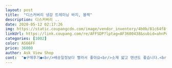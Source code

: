 ```yaml
---
layout: post 
title:  "디스커버리 냉감 트레이닝 바지, 블랙" 
description: 디스커버리 ..
date: 2020-05-12 02:17:26 
img: https://static.coupangcdn.com/image/vendor_inventory/4b0b/81c64f8f503dd35245c94451729842e7935b05e5bb4739516887bf6a6518.jpg 
linkUrl: https://link.coupang.com/re/AFFSDP?lptag=AF3600438&subid=ahnPublicAsk&pageKey=1392022779&itemId=2427433444&vendorItemId=70642019979&traceid=V0-113-0f44e90a2c4ba4c1 
categories: [1002] 
color: A566FF 
price: 36000 
author: Ask View Shop 
cont:  "●구매후기●<br/>배송일정보다 빨라서 좋아요<br/>소재 얇고 텐션도 좋습니다.<br/> 실밥 마감까지만 신경써 주시면 완벽합니다<br/>시원한재질에 핏도 좋네요^^<br/>여름등산에 제격인 바지입니다.<br/>강추<br/>제품은 입어보니 편안해서 좋구요<br/>" 
---
```

